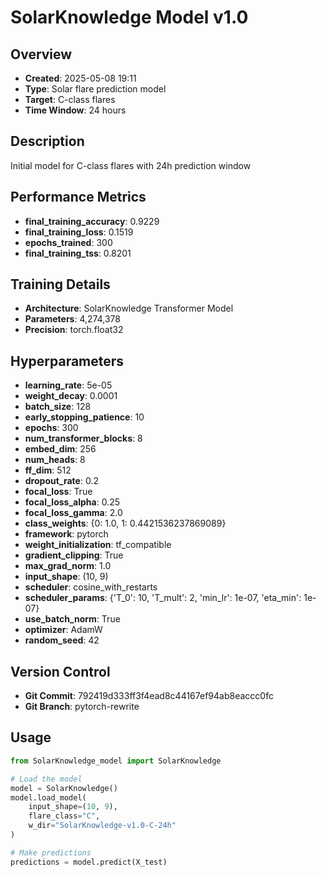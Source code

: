 # SolarKnowledge Model v1.0

## Overview
- **Created**: 2025-05-08 19:11
- **Type**: Solar flare prediction model
- **Target**: C-class flares
- **Time Window**: 24 hours

## Description
Initial model for C-class flares with 24h prediction window

## Performance Metrics
- **final_training_accuracy**: 0.9229
- **final_training_loss**: 0.1519
- **epochs_trained**: 300
- **final_training_tss**: 0.8201


## Training Details
- **Architecture**: SolarKnowledge Transformer Model
- **Parameters**: 4,274,378
- **Precision**: torch.float32

## Hyperparameters
- **learning_rate**: 5e-05
- **weight_decay**: 0.0001
- **batch_size**: 128
- **early_stopping_patience**: 10
- **epochs**: 300
- **num_transformer_blocks**: 8
- **embed_dim**: 256
- **num_heads**: 8
- **ff_dim**: 512
- **dropout_rate**: 0.2
- **focal_loss**: True
- **focal_loss_alpha**: 0.25
- **focal_loss_gamma**: 2.0
- **class_weights**: {0: 1.0, 1: 0.4421536237869089}
- **framework**: pytorch
- **weight_initialization**: tf_compatible
- **gradient_clipping**: True
- **max_grad_norm**: 1.0
- **input_shape**: (10, 9)
- **scheduler**: cosine_with_restarts
- **scheduler_params**: {'T_0': 10, 'T_mult': 2, 'min_lr': 1e-07, 'eta_min': 1e-07}
- **use_batch_norm**: True
- **optimizer**: AdamW
- **random_seed**: 42

## Version Control
- **Git Commit**: 792419d333ff3f4ead8c44167ef94ab8eaccc0fc
- **Git Branch**: pytorch-rewrite

## Usage
```python
from SolarKnowledge_model import SolarKnowledge

# Load the model
model = SolarKnowledge()
model.load_model(
    input_shape=(10, 9),
    flare_class="C",
    w_dir="SolarKnowledge-v1.0-C-24h"
)

# Make predictions
predictions = model.predict(X_test)
```
